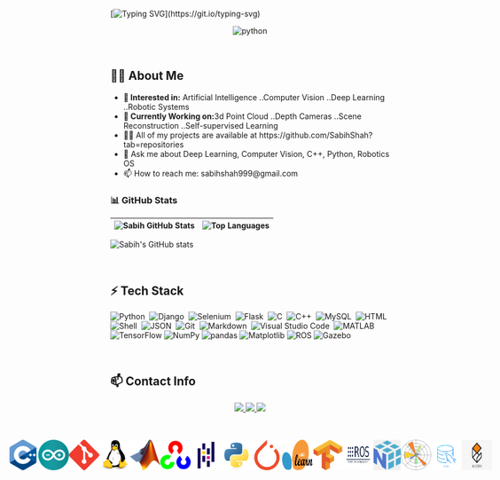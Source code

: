 [![Typing SVG](https://readme-typing-svg.herokuapp.com?font=Architects+Daughter&center=true&vCenter=true&duration=3000&color=%2338C2FF&size=40&height=200&width=800&lines=Hey+there;I'm+Sabih+Shah;Welcome+to+my+GITHUB+Profile!)](https://git.io/typing-svg)

<!-- <p  align="center">
<img src="https://user-images.githubusercontent.com/73097560/115834477-dbab4500-a447-11eb-908a-139a6edaec5c.gif">
<br> -->


<p align="center">
  <img src="https://img.shields.io/badge/AI_DEVELOPER-CENTAIC@PAF-cyan?style=for-the-badge" alt="python"/>
</p>

<br>

<h2 align="left">👨‍💻 About Me</h2>

<ul>
<li><strong>🔭 Interested in:</strong> Artificial Intelligence ..Computer Vision ..Deep Learning ..Robotic Systems</li>
<li><strong>🔧 Currently Working on:</strong>3d Point Cloud ..Depth Cameras ..Scene Reconstruction ..Self-supervised Learning</li>
<li>👨‍💻 All of my projects are available at https://github.com/SabihShah?tab=repositories </li>
<li>💬 Ask me about Deep Learning, Computer Vision, C++, Python, Robotics OS</li>
<li>📫 How to reach me: sabihshah999@gmail.com</li>
</ul>

### 📊 GitHub Stats

| ![Sabih GitHub Stats](https://github-readme-stats.vercel.app/api?username=SabihShah&rank_icon=percentile&show_icons=true&theme=tokyonight&border_radius=8) | ![Top Languages](https://github-readme-stats.vercel.app/api/top-langs/?username=SabihShah&layout=compact&theme=tokyonight) |
|--|--|

![Sabih's GitHub stats](https://github-readme-stats.vercel.app/api?username=SabihShah&show_icons=true&count_private=true)


<br>

 <h2 align="left"> ⚡ Tech Stack </h2>
 
![Python](https://img.shields.io/badge/-Python-05122A?style=flat&logo=python)&nbsp;
![Django](https://img.shields.io/badge/-Django-05122A?style=flat&logo=django&logoColor=092E20)&nbsp;
![Selenium](https://img.shields.io/badge/-Selenium-05122A?style=flat&logo=selenium&logoColor=selenium)&nbsp;
![Flask](https://img.shields.io/badge/-Flask-05122A?style=flat&logo=flask)&nbsp;
![C](https://img.shields.io/badge/-C-05122A?style=flat&logo=C&logoColor=A8B9CC)&nbsp;
![C++](https://img.shields.io/badge/-C++-05122A?style=flat&logo=C%2B%2B&logoColor=00599C)&nbsp;
![MySQL](https://img.shields.io/badge/-MySQL-05122A?style=flat&logo=mysql&logoColor=4479A1)&nbsp;
![HTML](https://img.shields.io/badge/-HTML-05122A?style=flat&logo=HTML5)&nbsp;
![Shell](https://img.shields.io/badge/-Shell-05122A?style=flat&logo=shell)&nbsp;
![JSON](https://img.shields.io/badge/-JSON-05122A?style=flat&logo=json&logoColor=000000)&nbsp;
![Git](https://img.shields.io/badge/-Git-05122A?style=flat&logo=git)&nbsp;
![Markdown](https://img.shields.io/badge/-Markdown-05122A?style=flat&logo=markdown)&nbsp;
![Visual Studio Code](https://img.shields.io/badge/-Visual%20Studio%20Code-05122A?style=flat&logo=visual-studio-code&logoColor=007ACC)&nbsp;
![MATLAB](https://img.shields.io/badge/-MATLAB-05122A?style=flat&logo=mathworks&logoColor=0076A8)
![TensorFlow](https://img.shields.io/badge/-TensorFlow-05122A?style=flat&logo=tensorflow&logoColor=FF6F00)
![NumPy](https://img.shields.io/badge/-NumPy-05122A?style=flat&logo=numpy&logoColor=013243)
![pandas](https://img.shields.io/badge/-pandas-05122A?style=flat&logo=pandas&logoColor=150458)
![Matplotlib](https://img.shields.io/badge/-Matplotlib-05122A?style=flat&logo=matplotlib&logoColor=00A3E0)
![ROS](https://img.shields.io/badge/-ROS-05122A?style=flat&logo=ros&logoColor=22314E)
![Gazebo](https://img.shields.io/badge/-Gazebo-05122A?style=flat&logo=gazebo&logoColor=02E078)

<br>

<h2 align="left"> 📫 Contact Info </h2>

<p align="center">
  <a href="mailto:sabihshah999@gmail.com">
    <img src="https://img.shields.io/badge/-Gmail-D14836?style=for-the-badge&logo=gmail&logoColor=white" />
  </a>
  <a href="https://www.linkedin.com/in/muhammad-sabih-ul-hassan-39264615a/">
    <img src="https://img.shields.io/badge/-LinkedIn-0A66C2?style=for-the-badge&logo=linkedin&logoColor=white"/>
  </a>
  <a href="https://github.com/SabihShah">
    <img src="https://img.shields.io/badge/-GitHub-181717?style=for-the-badge&logo=github&logoColor=white"/>
  </a>
</p>


<br>

<br>

<div style="display: flex; justify-content: center;">
    <img src="logos/C++.png" alt="Language 1 Logo" style="width: 55px; height: 55px;">
    <img src="logos/IoT.png" alt="Language 2 Logo" style="width: 55px; height: 55px;">
    <img src="logos/git.png" alt="Language 3 Logo" style="width: 55px; height: 55px;">
    <img src="logos/linux-original.png" alt="Language 3 Logo" style="width: 55px; height: 55px;">
    <img src="logos/matlab.png" alt="Language 3 Logo" style="width: 55px; height: 55px;">
    <img src="logos/opencv.png" alt="Language 3 Logo" style="width: 55px; height: 55px;">
    <img src="logos/pandas-original.png" alt="Language 3 Logo" style="width: 55px; height: 55px">
    <img src="logos/python-original.png" alt="Language 3 Logo" style="width: 55px; height: 55px;">
    <img src="logos/pytorch.png" alt="Language 3 Logo" style="width: 55px; height: 55px;">
    <img src="logos/sklearn.png" alt="Language 3 Logo" style="width: 55px; height: 55px;">
    <img src="logos/tensorflow.png" alt="Language 3 Logo" style="width: 55px; height: 55px;">
    <img src="logos/ros.png" alt="Language 3 Logo" style="width: 55px; height: 55px;">
    <img src="logos/numpy.png" alt="Language 3 Logo" style="width: 55px; height: 55px;">
    <img src="logos/matplotlib.png" alt="Language 3 Logo" style="width: 55px; height: 55px;">
    <img src="logos/mysql.png" alt="Language 3 Logo" style="width: 55px; height: 55px;">
    <img src="logos/gazebo.png" alt="Language 3 Logo" style="width: 55px; height: 55px;">
</div>

<br>

